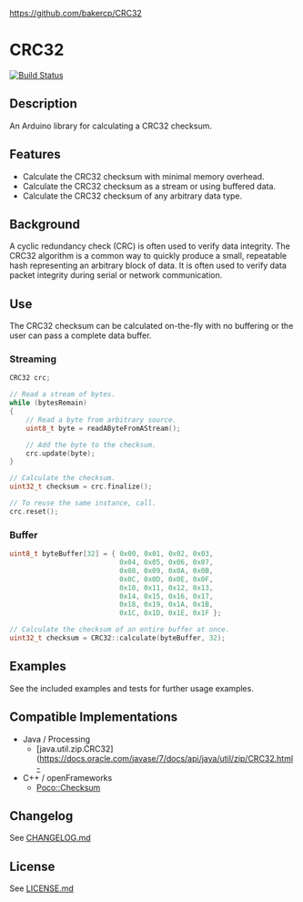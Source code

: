 
https://github.com/bakercp/CRC32


CRC32
=====

[![Build Status](https://travis-ci.org/bakercp/CRC32.svg?branch=master)](https://travis-ci.org/bakercp/CRC32)

## Description

An Arduino library for calculating a CRC32 checksum.

## Features

- Calculate the CRC32 checksum with minimal memory overhead.
- Calculate the CRC32 checksum as a stream or using buffered data.
- Calculate the CRC32 checksum of any arbitrary data type.

## Background

A cyclic redundancy check (CRC) is often used to verify data integrity. The CRC32 algorithm is a common way to quickly produce a small, repeatable hash representing an arbitrary block of data. It is often used to verify data packet integrity during serial or network communication.

## Use

The CRC32 checksum can be calculated on-the-fly with no buffering or the user can pass a complete data buffer.

### Streaming

```c++
CRC32 crc;

// Read a stream of bytes.
while (bytesRemain)
{
    // Read a byte from arbitrary source.
    uint8_t byte = readAByteFromAStream();

    // Add the byte to the checksum.
    crc.update(byte);
}

// Calculate the checksum.
uint32_t checksum = crc.finalize();

// To reuse the same instance, call.
crc.reset();
```

### Buffer

```c++
uint8_t byteBuffer[32] = { 0x00, 0x01, 0x02, 0x03,
                           0x04, 0x05, 0x06, 0x07,
                           0x08, 0x09, 0x0A, 0x0B,
                           0x0C, 0x0D, 0x0E, 0x0F,
                           0x10, 0x11, 0x12, 0x13,
                           0x14, 0x15, 0x16, 0x17,
                           0x18, 0x19, 0x1A, 0x1B,
                           0x1C, 0x1D, 0x1E, 0x1F };

// Calculate the checksum of an entire buffer at once.
uint32_t checksum = CRC32::calculate(byteBuffer, 32);
```

## Examples

See the included examples and tests for further usage examples.

## Compatible Implementations

- Java / Processing
    - [java.util.zip.CRC32](https://docs.oracle.com/javase/7/docs/api/java/util/zip/CRC32.html-
- C++ / openFrameworks
    - [Poco::Checksum](https://pocoproject.org/docs/Poco.Checksum.html)

## Changelog
See [CHANGELOG.md](CHANGELOG.md)


## License
See [LICENSE.md](LICENSE.md)